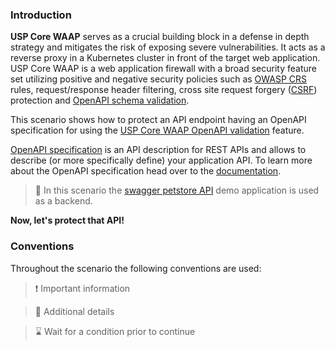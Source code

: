 ### Introduction

**USP Core WAAP** serves as a crucial building block in a defense in depth strategy and mitigates the risk of exposing severe vulnerabilities. It acts as a reverse proxy in a Kubernetes cluster in front of the target web application. USP Core WAAP is a web application firewall with a broad security feature set utilizing positive and negative security policies such as [OWASP CRS](https://owasp.org/www-project-modsecurity-core-rule-set/) rules, request/response header filtering, cross site request forgery ([CSRF](https://owasp.org/www-community/attacks/csrf)) protection and [OpenAPI schema validation](https://openapis.org).

This scenario shows how to protect an API endpoint having an OpenAPI specification for using the [USP Core WAAP OpenAPI validation](https://docs.united-security-providers.ch/usp-core-waap/openapi-validation/) feature.

[OpenAPI specification](https://swagger.io/docs/specification/v3_0/about/) is an API description for REST APIs and allows to describe (or more specifically define) your application API. To learn more about the OpenAPI specification head over to the [documentation](https://swagger.io/docs/specification/v3_0/basic-structure/).

> &#128270; In this scenario the [swagger petstore API](https://petstore.swagger.io/) demo application is used as a backend.

**Now, let's protect that API!**

### Conventions

Throughout the scenario the following conventions are used:

> &#10071; Important information

> &#128270; Additional details

> &#8987; Wait for a condition prior to continue
